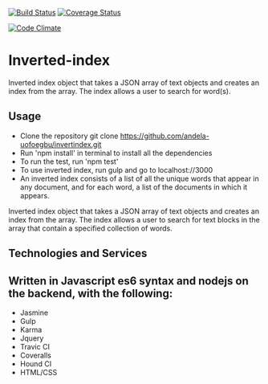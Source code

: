 
[![Build Status](https://travis-ci.org/andela-uofoegbu/invertindex.svg?branch=restructuring)](https://travis-ci.org/andela-uofoegbu/invertindex)
[![Coverage Status](https://coveralls.io/repos/github/andela-uofoegbu/invertindex/badge.svg?branch=restructuring)](https://coveralls.io/github/andela-uofoegbu/invertindex?branch=restructuring)

[![Code Climate](https://codeclimate.com/github/andela-uofoegbu/invertindex/badges/gpa.svg)](https://codeclimate.com/github/andela-uofoegbu/invertindex)

# Inverted-index
Inverted index object that takes a JSON array of text objects and creates an index from the array. The index allows a user to search for word(s).

## Usage

* Clone the repository git clone https://github.com/andela-uofoegbu/invertindex.git
* Run 'npm install' in terminal to install all the dependencies
* To run the test, run 'npm test'
* To use inverted index, run gulp and go to localhost://3000
* An inverted index consists of a list of all the unique words that appear in any document, and for each word, a list of the documents in which it appears.

Inverted index object that takes a JSON array of text objects and creates an index from the array. The index allows a user to search for text blocks in the array that contain a specified collection of words.

## Technologies and Services

## Written in Javascript es6 syntax and nodejs on the backend, with the following:

* Jasmine
* Gulp
* Karma
* Jquery
* Travic CI
* Coveralls
* Hound CI
* HTML/CSS
